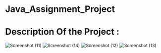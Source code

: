 # Java_Assignment_Project

# Description Of the Project : 

![Screenshot (11)](https://github.com/harshit8756/Java_Assignment_Project/assets/113333121/dafd6175-f984-4c08-a512-8887a3f68ff2)
![Screenshot (14)](https://github.com/harshit8756/Java_Assignment_Project/assets/113333121/d4f96f85-8626-4f1b-8496-b6af9d242c58)
![Screenshot (12)](https://github.com/harshit8756/Java_Assignment_Project/assets/113333121/a7a4adb7-48e0-47e6-b8e9-3d6dbc85f503)
![Screenshot (13)](https://github.com/harshit8756/Java_Assignment_Project/assets/113333121/e48ef39d-c74e-4704-8964-5574c6110dfe)




 
